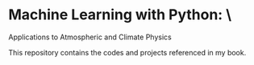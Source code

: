 # Machine Learning with Python: \\
Applications to Atmospheric and Climate Physics




This repository contains the codes and projects referenced in my book.
